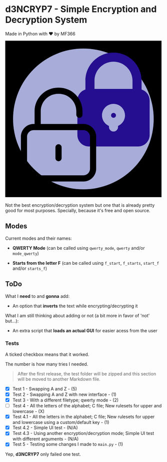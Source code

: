 # d3NCRYP7 - Simple Encryption and Decryption System
Made in Python with ❤ by MF366

![d3NCRYP7's Logo, by me, MF366](/assets/logo.png?raw=true "d3NCRYP7's Logo")

Not the best encryption/decryption system but one that is already pretty good for most purposes. Specially, because it's free and open source.

## Modes
Current modes and their names:

- **QWERTY Mode** (can be called using ``qwerty_mode``, ``qwerty`` and/or ``mode_qwerty``)

- **Starts from the letter F** (can be called using ``f_start``, ``f_starts``, ``start_f`` and/or ``starts_f``)

## ToDo
What I **need** to and **gonna** add:
- An option that **inverts** the text while encrypting/decrypting it

What I am still thinking about adding or not (a bit more in favor of 'not' but...):
- An extra script that **loads an actual GUI** for easier acess from the user

### Tests
A ticked checkbox means that it worked.

The number is how many tries I needed.

> After the first release, the test folder will be zipped and this section will be moved to another Markdown file.

- [X] Test 1 - Swapping A and Z - (5)
- [X] Test 2 - Swapping A and Z with new interface - (1)
- [X] Test 3 - With a different filetype; qwerty mode - (2)
- [ ] Test 4 - All the letters of the alphabet; C file; New rulesets for upper and lowercase - (X)
- [X] Test 4.1 - All the letters in the alphabet; C file; New rulesets for upper and lowercase using a custom/default key - (1)
- [X] Test 4.2 - Simple UI test - (N/A)
- [X] Test 4.3 - Using another encryption/decryption mode; Simple UI test with different arguments - (N/A)
- [X] Test 5 - Testing some changes I made to `main.py` - (1)

Yep, **d3NCRYP7** only failed one test.